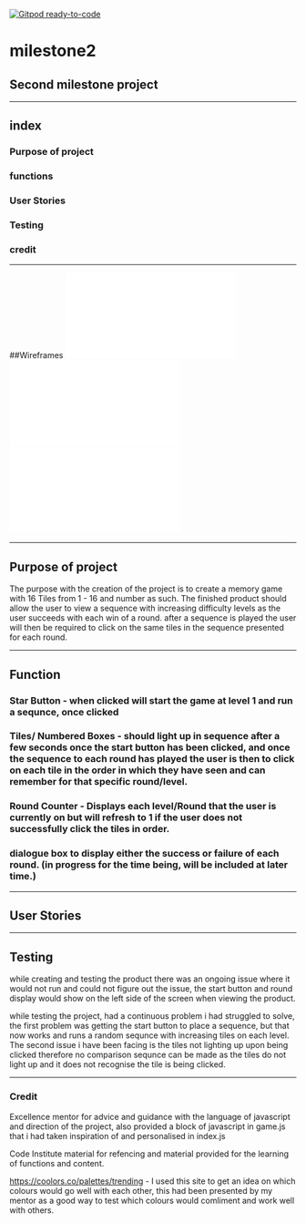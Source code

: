 [![Gitpod ready-to-code](https://img.shields.io/badge/Gitpod-ready--to--code-blue?logo=gitpod)](https://gitpod.io/#https://github.com/Paul-Glanville/milestone2)

# milestone2

## Second milestone project
---

## index

### Purpose of project
### functions
### User Stories
### Testing
### credit

---

##Wireframes
![Project desktop](/assets/wireframes/project-desktop.pdf)
![Project tablet](/assets/wireframes/project-desktop.pdf)
![Project mobile](/assets/wireframes/project-desktop.pdf)

---

## Purpose of project
The purpose with the creation of the project is to create a memory game with 16 Tiles from 1 - 16 and number as such. 
The finished product should allow the user to view a sequence with increasing difficulty levels as the user succeeds with each win of a round.
after a sequence is played the user will then be required to click on the same tiles in the sequence presented for each round.


---

## Function

### Star Button - when clicked will start the game at level 1 and run a sequnce, once clicked
### Tiles/ Numbered Boxes - should light up in sequence after a few seconds once the start button has been clicked, and once the sequence to each round has played the user is then to click on each tile in the order in which they have seen and can remember for that specific round/level.
### Round Counter - Displays each level/Round that the user is currently on  but will refresh to 1 if the user does not successfully click the tiles in order.
### dialogue box to display either the success or failure of each round. (in progress for the time being, will be included at later time.)

---

## User Stories

---

## Testing
while creating and testing the product there was an ongoing issue where it would not run and could not figure out the issue,
the start button and round display would show on the left side of the screen when viewing the product.

while testing the project, had a continuous problem i had struggled to solve, the first problem was getting the start button to place a sequence, but that now works and runs a random sequnce with increasing tiles on each level.
The second issue i have been facing is the tiles not lighting up upon being clicked therefore no comparison sequnce can be made as the tiles do not light up and it does not recognise the tile is being clicked.


---

### Credit

Excellence mentor for advice and guidance with the language of javascript and direction of the project, also provided a block of javascript in game.js that i had taken inspiration of and personalised in index.js

Code Institute material for refencing and material provided for the learning of functions and content.

https://coolors.co/palettes/trending - I used this site to get an idea on which colours would go well with each other, this had been presented by my mentor as a good way to test which colours would comliment and work well with others.
